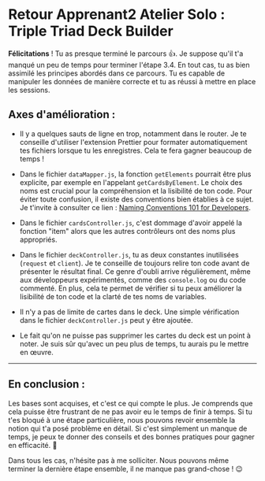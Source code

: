 # Retour Apprenant2 Atelier Solo : Triple Triad Deck Builder

**Félicitations** ! Tu as presque terminé le parcours 👍. Je suppose qu'il t'a manqué un peu de temps pour terminer l'étape 3.4. En tout cas, tu as bien assimilé les principes abordés dans ce parcours. Tu es capable de manipuler les données de manière correcte et tu as réussi à mettre en place les sessions.

## Axes d'amélioration :

- Il y a quelques sauts de ligne en trop, notamment dans le router. Je te conseille d'utiliser l'extension Prettier pour formater automatiquement tes fichiers lorsque tu les enregistres. Cela te fera gagner beaucoup de temps !

- Dans le fichier `dataMapper.js`, la fonction `getElements` pourrait être plus explicite, par exemple en l'appelant `getCardsByElement`. Le choix des noms est crucial pour la compréhension et la lisibilité de ton code. Pour éviter toute confusion, il existe des conventions bien établies à ce sujet. Je t'invite à consulter ce lien : [Naming Conventions 101 for Developers](https://medium.com/swlh/naming-conventions-101-for-developers-8997bb96fd60).

- Dans le fichier `cardsController.js`, c'est dommage d'avoir appelé la fonction "item" alors que les autres contrôleurs ont des noms plus appropriés.

- Dans le fichier `deckController.js`, tu as deux constantes inutilisées (`request` et `client`). Je te conseille de toujours relire ton code avant de présenter le résultat final. Ce genre d'oubli arrive régulièrement, même aux développeurs expérimentés, comme des `console.log` ou du code commenté. En plus, cela te permet de vérifier si tu peux améliorer la lisibilité de ton code et la clarté de tes noms de variables.

- Il n'y a pas de limite de cartes dans le deck. Une simple vérification dans le fichier `deckController.js` peut y être ajoutée.

- Le fait qu'on ne puisse pas supprimer les cartes du deck est un point à noter. Je suis sûr qu'avec un peu plus de temps, tu aurais pu le mettre en œuvre.

---

## En conclusion :

Les bases sont acquises, et c'est ce qui compte le plus. Je comprends que cela puisse être frustrant de ne pas avoir eu le temps de finir à temps. Si tu t'es bloqué à une étape particulière, nous pouvons revoir ensemble la notion qui t'a posé problème en détail. Si c'est simplement un manque de temps, je peux te donner des conseils et des bonnes pratiques pour gagner en efficacité. 🙂

Dans tous les cas, n'hésite pas à me solliciter. Nous pouvons même terminer la dernière étape ensemble, il ne manque pas grand-chose ! 😉
